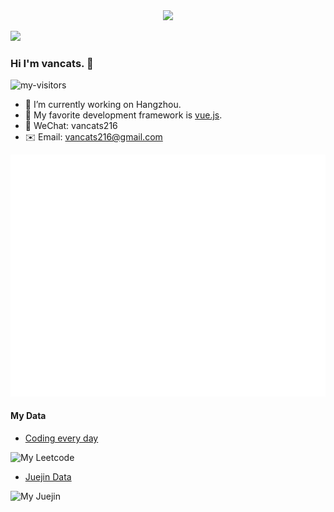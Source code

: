 <div align="center">
  <img src="https://readme-typing-svg.herokuapp.com?lines=Hello!+It+is+my+github+homepage.)](https://git.io/typing-svg" />
<!-- [![Typing SVG](https://readme-typing-svg.herokuapp.com?lines=Hello!+It+is+my+github+homepage.)](https://git.io/typing-svg) -->
</div>


![](https://cdn.jsdelivr.net/gh/vancats/vancats/assets/github-contribution-grid-snake.svg)              

### Hi I'm vancats. 👋
![my-visitors](https://visitor-badge.glitch.me/badge?page_id=vancats)

- 🔭 I’m currently working on Hangzhou.
- 🌱 My favorite development framework is [vue.js](https://v3.cn.vuejs.org/).
- 💬 WeChat: vancats216
- ✉️ Email: vancats216@gmail.com

<!-- ![](https://cdn.jsdelivr.net/gh/vancats/vancats/github-metrics.svg)    -->
![](./github-metrics.svg)              

#### My Data

- [Coding every day](https://github.com/vancats/vancats-leetcode)

![My Leetcode](https://stats.justsong.cn/api/leetcode?username=leiqifan&cn=true&theme=dark)

- [Juejin Data](https://juejin.cn/user/2313815570265992/posts)

![My Juejin](https://stats.justsong.cn/api/juejin?id=2313815570265992&theme=dark)
